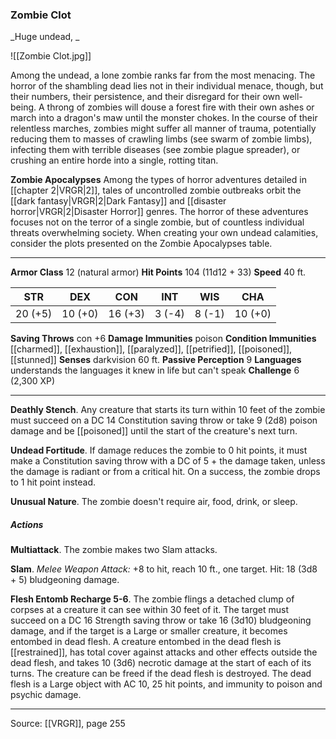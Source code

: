 ### Zombie Clot
_Huge undead, _

![[Zombie Clot.jpg]]

Among the undead, a lone zombie ranks far from the most menacing. The horror of the shambling dead lies not in their individual menace, though, but their numbers, their persistence, and their disregard for their own well-being. A throng of zombies will douse a forest fire with their own ashes or march into a dragon's maw until the monster chokes. In the course of their relentless marches, zombies might suffer all manner of trauma, potentially reducing them to masses of crawling limbs (see swarm of zombie limbs), infecting them with terrible diseases (see zombie plague spreader), or crushing an entire horde into a single, rotting titan.

**Zombie Apocalypses** Among the types of horror adventures detailed in [[chapter 2|VRGR|2]], tales of uncontrolled zombie outbreaks orbit the [[dark fantasy|VRGR|2|Dark Fantasy]] and [[disaster horror|VRGR|2|Disaster Horror]] genres. The horror of these adventures focuses not on the terror of a single zombie, but of countless individual threats overwhelming society. When creating your own undead calamities, consider the plots presented on the Zombie Apocalypses table.







---

**Armor Class** 12 (natural armor)
**Hit Points** 104 (11d12 + 33)
**Speed** 40 ft.

| STR     | DEX     | CON     | INT     | WIS     | CHA     |
|---------|---------|---------|---------|---------|---------|
| 20 (+5) | 10 (+0) | 16 (+3) | 3 (-4) | 8 (-1) | 10 (+0) |

**Saving Throws** con +6
**Damage Immunities** poison
**Condition Immunities** [[charmed]], [[exhaustion]], [[paralyzed]], [[petrified]], [[poisoned]], [[stunned]]
**Senses** darkvision 60 ft.
**Passive Perception** 9
**Languages** understands the languages it knew in life but can't speak
**Challenge** 6 (2,300 XP)

---

**Deathly Stench**. Any creature that starts its turn within 10 feet of the zombie must succeed on a DC 14 Constitution saving throw or take 9 (2d8) poison damage and be [[poisoned]] until the start of the creature's next turn.

**Undead Fortitude**. If damage reduces the zombie to 0 hit points, it must make a Constitution saving throw with a DC of 5 + the damage taken, unless the damage is radiant or from a critical hit. On a success, the zombie drops to 1 hit point instead.

**Unusual Nature**. The zombie doesn't require air, food, drink, or sleep.

##### Actions
**Multiattack**. The zombie makes two Slam attacks.

**Slam**. _Melee Weapon Attack:_ +8 to hit, reach 10 ft., one target. Hit: 18 (3d8 + 5) bludgeoning damage.

**Flesh Entomb Recharge 5-6**. The zombie flings a detached clump of corpses at a creature it can see within 30 feet of it. The target must succeed on a DC 16 Strength saving throw or take 16 (3d10) bludgeoning damage, and if the target is a Large or smaller creature, it becomes entombed in dead flesh. A creature entombed in the dead flesh is [[restrained]], has total cover against attacks and other effects outside the dead flesh, and takes 10 (3d6) necrotic damage at the start of each of its turns. The creature can be freed if the dead flesh is destroyed. The dead flesh is a Large object with AC 10, 25 hit points, and immunity to poison and psychic damage.


---

Source: [[VRGR]], page 255